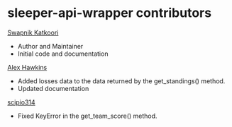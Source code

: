sleeper-api-wrapper contributors
============================================

[Swapnik Katkoori](https://github.com/SwapnikKatkoori)

  - Author and Maintainer
  - Initial code and documentation
  
[Alex Hawkins](https://github.com/AlexHawkins1)
  - Added losses data to the data returned by the get_standings() method.
  - Updated documentation
 
[scipio314](https://github.com/scipio314)
  - Fixed KeyError in the get_team_score() method.
